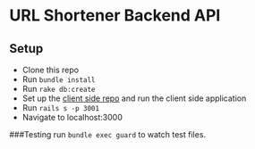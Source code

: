 # URL Shortener Backend API

## Setup

* Clone this repo
* Run `bundle install`
* Run `rake db:create`
* Set up the [client side repo](https://github.com/cquinones100/url-shortener-client) and run the client side application
* Run `rails s -p 3001`
* Navigate to localhost:3000

###Testing
run `bundle exec guard` to watch test files. 
